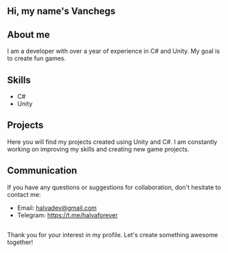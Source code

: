 ## Hi, my name's Vanchegs

## About me
I am a developer with over a year of experience in C# and Unity. My goal is to create fun games.

## Skills
- C#
- Unity

## Projects
Here you will find my projects created using Unity and C#. I am constantly working on improving my skills and creating new game projects.

## Communication
If you have any questions or suggestions for collaboration, don't hesitate to contact me:
- Email: halvadev@gmail.com
- Telegram: https://t.me/halvaforever

## 
Thank you for your interest in my profile. Let's create something awesome together!
